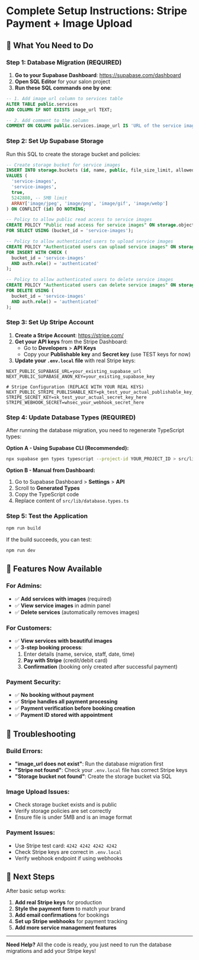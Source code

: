 # Complete Setup Instructions: Stripe Payment + Image Upload

## 🎯 **What You Need to Do**

### **Step 1: Database Migration (REQUIRED)**

1. **Go to your Supabase Dashboard**: https://supabase.com/dashboard
2. **Open SQL Editor** for your salon project
3. **Run these SQL commands one by one**:

```sql
-- 1. Add image_url column to services table
ALTER TABLE public.services 
ADD COLUMN IF NOT EXISTS image_url TEXT;

-- 2. Add comment to the column
COMMENT ON COLUMN public.services.image_url IS 'URL of the service image stored in Supabase Storage';
```

### **Step 2: Set Up Supabase Storage**

Run this SQL to create the storage bucket and policies:

```sql
-- Create storage bucket for service images
INSERT INTO storage.buckets (id, name, public, file_size_limit, allowed_mime_types)
VALUES (
  'service-images',
  'service-images', 
  true,
  5242880, -- 5MB limit
  ARRAY['image/jpeg', 'image/png', 'image/gif', 'image/webp']
) ON CONFLICT (id) DO NOTHING;

-- Policy to allow public read access to service images
CREATE POLICY "Public read access for service images" ON storage.objects
FOR SELECT USING (bucket_id = 'service-images');

-- Policy to allow authenticated users to upload service images
CREATE POLICY "Authenticated users can upload service images" ON storage.objects
FOR INSERT WITH CHECK (
  bucket_id = 'service-images' 
  AND auth.role() = 'authenticated'
);

-- Policy to allow authenticated users to delete service images
CREATE POLICY "Authenticated users can delete service images" ON storage.objects
FOR DELETE USING (
  bucket_id = 'service-images' 
  AND auth.role() = 'authenticated'
);
```

### **Step 3: Set Up Stripe Account**

1. **Create a Stripe Account**: https://stripe.com/
2. **Get your API keys** from the Stripe Dashboard:
   - Go to **Developers** > **API Keys**
   - Copy your **Publishable key** and **Secret key** (use TEST keys for now)
3. **Update your `.env.local` file** with real Stripe keys:

```env
NEXT_PUBLIC_SUPABASE_URL=your_existing_supabase_url
NEXT_PUBLIC_SUPABASE_ANON_KEY=your_existing_supabase_key

# Stripe Configuration (REPLACE WITH YOUR REAL KEYS)
NEXT_PUBLIC_STRIPE_PUBLISHABLE_KEY=pk_test_your_actual_publishable_key_here
STRIPE_SECRET_KEY=sk_test_your_actual_secret_key_here
STRIPE_WEBHOOK_SECRET=whsec_your_webhook_secret_here
```

### **Step 4: Update Database Types (REQUIRED)**

After running the database migration, you need to regenerate TypeScript types:

**Option A - Using Supabase CLI (Recommended):**
```bash
npx supabase gen types typescript --project-id YOUR_PROJECT_ID > src/lib/database.types.ts
```

**Option B - Manual from Dashboard:**
1. Go to Supabase Dashboard > **Settings** > **API**
2. Scroll to **Generated Types**
3. Copy the TypeScript code
4. Replace content of `src/lib/database.types.ts`

### **Step 5: Test the Application**

```bash
npm run build
```

If the build succeeds, you can test:

```bash
npm run dev
```

## 🚀 **Features Now Available**

### **For Admins:**
- ✅ **Add services with images** (required)
- ✅ **View service images** in admin panel
- ✅ **Delete services** (automatically removes images)

### **For Customers:**
- ✅ **View services with beautiful images**
- ✅ **3-step booking process**:
  1. Enter details (name, service, staff, date, time)
  2. **Pay with Stripe** (credit/debit card)
  3. **Confirmation** (booking only created after successful payment)

### **Payment Security:**
- ✅ **No booking without payment**
- ✅ **Stripe handles all payment processing**
- ✅ **Payment verification before booking creation**
- ✅ **Payment ID stored with appointment**

## 🔧 **Troubleshooting**

### **Build Errors:**
- **"image_url does not exist"**: Run the database migration first
- **"Stripe not found"**: Check your `.env.local` file has correct Stripe keys
- **"Storage bucket not found"**: Create the storage bucket via SQL

### **Image Upload Issues:**
- Check storage bucket exists and is public
- Verify storage policies are set correctly
- Ensure file is under 5MB and is an image format

### **Payment Issues:**
- Use Stripe test card: `4242 4242 4242 4242`
- Check Stripe keys are correct in `.env.local`
- Verify webhook endpoint if using webhooks

## 🎨 **Next Steps**

After basic setup works:
1. **Add real Stripe keys** for production
2. **Style the payment form** to match your brand
3. **Add email confirmations** for bookings
4. **Set up Stripe webhooks** for payment tracking
5. **Add more service management features**

---

**Need Help?** All the code is ready, you just need to run the database migrations and add your Stripe keys!